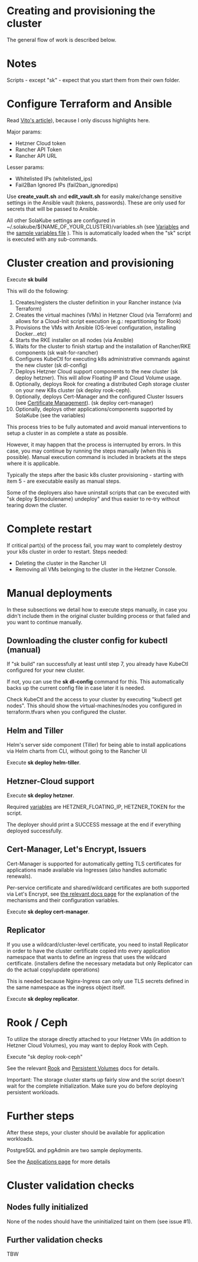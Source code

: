 # Creating and provisioning the cluster

The general flow of work is described below.

# Notes

Scripts - except "sk" - expect that you start them from their own folder.

# Configure Terraform and Ansible

Read [Vito's article](https://vitobotta.com/2019/10/14/kubernetes-hetzner-cloud-terraform-ansible-rancher/)), because I only discuss highlights here.

Major params:
- Hetzner Cloud token
- Rancher API Token
- Rancher API URL

Lesser params:
- Whitelisted IPs (whitelisted_ips) 
- Fail2Ban Ignored IPs (fail2ban_ignoredips)

Use **create_vault.sh** and **edit_vault.sh** for easily make/change sensitive settings in the Ansible vault (tokens, passwords). These are only used for secrets that will be passed to Ansible.

All other SolaKube settings are configured in ~/.solakube/${NAME_OF_YOUR_CLUSTER}/variables.sh (see [Variables](variables.md) and the [sample variables file](../templates/variables.sh) ). This is automatically loaded when the "sk" script is executed with any sub-commands.

# Cluster creation and provisioning

Execute **sk build**

This will do the following:
1) Creates/registers the cluster definition in your Rancher instance (via Terraform)
2) Creates the virtual machines (VMs) in Hetzner Cloud (via Terraform) and allows for a Cloud-Init script execution (e.g.: repartitioning for Rook)
3) Provisions the VMs with Ansible (OS-level configuration, installing Docker...etc)
4) Starts the RKE installer on all nodes (via Ansible)
5) Waits for the cluster to finish startup and the installation of Rancher/RKE components (sk wait-for-rancher)
6) Configures KubeCtl for executing k8s administrative commands against the new cluster (sk dl-config)
7) Deploys Hetzner Cloud support components to the new cluster (sk deploy hetzner). This will allow Floating IP and Cloud Volume usage.
8) Optionally, deploys Rook for creating a distributed Ceph storage cluster on your new K8s cluster (sk deploy rook-ceph).
9) Optionally, deploys Cert-Manager and the configured Cluster Issuers (see [Certificate Management](certificate-management.md)). (sk deploy cert-manager)
10) Optionally, deploys other applications/components supported by SolaKube (see the variables)
 
This process tries to be fully automated and avoid manual interventions to setup a cluster in as complete a state as possible. 

However, it may happen that the process is interrupted by errors. In this case, you may continue by running the steps manually (when this is possible). Manual execution command is included in brackets at the steps where it is applicable.
 
Typically the steps after the basic k8s cluster provisioning - starting with item 5 - are executable easily as manual steps.

Some of the deployers also have uninstall scripts that can be executed with "sk deploy ${modulename} undeploy" and thus easier to re-try without tearing down the cluster.
   

# Complete restart

If critical part(s) of the process fail, you may want to completely destroy your k8s cluster in order to restart. Steps needed:

- Deleting the cluster in the Rancher UI
- Removing all VMs belonging to the cluster in the Hetzner Console.

# Manual deployments

In these subsections we detail how to execute steps manually, in case you didn't include them in the original cluster building process or that failed and you want to continue manually.

## Downloading the cluster config for kubectl (manual) 

If "sk build" ran successfully at least until step 7, you already have KubeCtl configured for your new cluster. 

If not, you can use the **sk dl-config** command for this. This automatically backs up the current config file in case later it is needed.

Check KubeCtl and the access to your cluster by executing "kubectl get nodes". This should show the virtual-machines/nodes you configured in terraform.tfvars when you configured the cluster.

## Helm and Tiller

Helm's server side component (Tiller) for being able to install applications via Helm charts from CLI, without going to the Rancher UI

Execute **sk deploy helm-tiller**.


## Hetzner-Cloud support

Execute **sk deploy hetzner**.

Required [variables](variables.md) are HETZNER_FLOATING_IP, HETZNER_TOKEN for the script.

The deployer should print a SUCCESS message at the end if everything deployed successfully.

## Cert-Manager, Let's Encrypt, Issuers

Cert-Manager is supported for automatically getting TLS certificates for applications made available via Ingresses (also handles automatic renewals).

Per-service certificate and shared/wildcard certificates are both supported via Let's Encrypt, see [the relevant docs page](certificate-management.md) for the explanation of the mechanisms and their configuration variables.

Execute **sk deploy cert-manager**.

## Replicator

If you use a wildcard/cluster-level certificate, you need to install Replicator in order to have the cluster certificate copied into every application namespace that wants to define an ingress that uses the wildcard certificate. (installers define the necessary metadata but only Replicator can do the actual copy/update operations)

This is needed because Nginx-Ingress can only use TLS secrets defined in the same namespace as the ingress object itself.

Execute **sk deploy replicator**.

# Rook / Ceph

To utilize the storage directly attached to your Hetzner VMs (in addition to Hetzner Cloud Volumes), you may want to deploy Rook with Ceph. 

Execute "sk deploy rook-ceph"

See the relevant [Rook](rook.md) and [Persistent Volumes](persistent-volumes.md) docs for details.

Important: The storage cluster starts up fairly slow and the script doesn't wait for the complete initialization. Make sure you do before deploying persistent workloads.

# Further steps

After these steps, your cluster should be available for application workloads.

PostgreSQL and pgAdmin are two sample deployments.

See the [Applications page](applications.md) for more details

# Cluster validation checks

## Nodes fully initialized 

None of the nodes should have the uninitialized taint on them (see issue #1).
 
## Further validation checks

TBW
